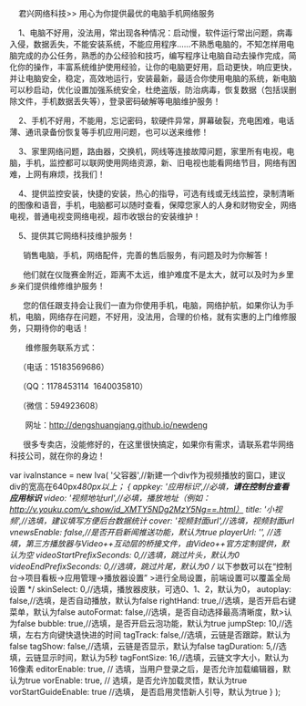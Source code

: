     君兴网络科技>> 用心为你提供最优的电脑手机网络服务

    1、电脑不好用，没法用，常出现各种情况：启动慢，软件运行常出问题，病毒入侵，数据丢失，不能安装系统，不能应用程序……不熟悉电脑的，不知怎样用电脑完成的办公任务，熟悉的办公经验和技巧，编写程序让电脑自动去操作完成，简化你的操作，丰富系统维护使用经验，让你的电脑更好用，启动更快，响应更快，并让电脑安全，稳定，高效地运行，安装最新，最适合你使用电脑的系统，新电脑可以秒启动，优化设置加强系统安全，杜绝盗版，防治病毒，恢复数据（包括误删除文件，手机数据丢失等），登录密码破解等电脑维护服务！

    2、手机不好用，不能用，忘记密码，软硬件异常，屏幕破裂，充电困难，电话薄、通讯录备份恢复等手机应用问题，也可以送来维修！

    3、家里网络问题，路由器，交换机，网线等连接故障问题，家里所有电视，电脑，手机，监控都可以联网使用网络资源，新、旧电视也能看网络节目，网络有困难，上网有麻烦，找我们！

    4、提供监控安装，快捷的安装，热心的指导，可选有线或无线监控，录制清晰的图像和语音，手机，电脑都可以随时查看，保障您家人的人身和财物安全，网络电视，普通电视变网络电视，超市收银台的安装维护！

    5、提供其它网络科技维护服务！

      销售电脑，手机，网络配件，完善的售后服务，有问题及时为你解答！

      他们就在仪陇赛金附近，距离不太远，维护难度不是太大，就可以及时为乡里乡亲们提供维修维护服务！

      您的信任跟支持会让我们一直为你使用手机，电脑，网络护航，如果你认为手机，电脑，网络存在问题，不好用，没法用，合理的价格，就有实惠的上门维修服务，只期待你的电话！

　　维修服务联系方式：

    （电话：15183569686）

    （QQ：1178453114  1640035810）

    （微信：594923608）

       网址：http://dengshuangjang.github.io/newdeng

      很多专卖店，没能修好的，在这里很快搞定，如果你有需求，请联系君华网络科技公司，就在你的身边！


<script type="text/javascript" src="//cytroncdn.videojj.com/latest/cytron.core.js"></script>

var ivaInstance = new Iva(
'父容器',//新建一个div作为视频播放的窗口，建议div的宽高在640px*480px以上；
 {
   appkey: '应用标识',//必填，**请在控制台查看应用标识**
   video: '视频地址url',//必填，播放地址（例如：http://v.youku.com/v_show/id_XMTY5NDg2MzY5Ng==.html）
   title: '小视频',//选填，建议填写方便后台数据统计
   cover: '视频封面url',//选填，视频封面url
   vnewsEnable: false,//是否开启新闻推送功能，默认为true
   playerUrl: '', //选填，第三方播放器与Video++互动层的桥接文件，由Video++官方定制提供，默认为空
   videoStartPrefixSeconds: 0,//选填，跳过片头，默认为0
   videoEndPrefixSeconds: 0,//选填，跳过片尾，默认为0
   /* 以下参数可以在“控制台->项目看板->应用管理->播放器设置” >进行全局设置，前端设置可以覆盖全局设置 */
   skinSelect: 0,//选填，播放器皮肤，可选0、1、2，默认为0，
   autoplay: false,//选填，是否自动播放，默认为false
   rightHand: true,//选填，是否开启右键菜单，默认为false
   autoFormat: false,//选填，是否自动选择最高清晰度，默>认为false
   bubble: true,//选填，是否开启云泡功能，默认为true
   jumpStep: 10,//选填，左右方向键快退快进的时间
   tagTrack: false,//选填，云链是否跟踪，默认为false
   tagShow: false,//选填，云链是否显示，默认为false
   tagDuration: 5,//选填，云链显示时间，默认为5秒
   tagFontSize: 16,//选填，云链文字大小，默认为16像素
   editorEnable: true, // 选填，当用户登录之后，是否允许加载编辑器，默认为true
   vorEnable: true, // 选填，是否允许加载灵悟，默认为true
   vorStartGuideEnable: true //选填， 是否启用灵悟新人引导，默认为true
 }
);
